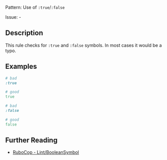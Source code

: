 Pattern: Use of `:true`/`:false`

Issue: -

## Description

This rule checks for `:true` and `:false` symbols. In most cases it would be a typo.

## Examples

```ruby
# bad
:true

# good
true
```
```ruby
# bad
:false

# good
false
```

## Further Reading

* [RuboCop - Lint/BooleanSymbol](https://docs.rubocop.org/rubocop/cops_lint.html#lintbooleansymbol)
